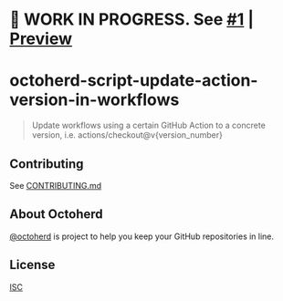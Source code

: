 # 🚧 WORK IN PROGRESS. See [#1](https://github.com/oscard0m/octoherd-script-update-action-version-in-workflows/pull/1) | [Preview](https://github.com/oscard0m/octoherd-script-update-action-version-in-workflows/tree/initial-version)

# octoherd-script-update-action-version-in-workflows

> Update workflows using a certain GitHub Action to a concrete version, i.e. actions/checkout@v{version_number}

## Contributing

See [CONTRIBUTING.md](CONTRIBUTING.md)

## About Octoherd

[@octoherd](https://github.com/octoherd/) is project to help you keep your GitHub repositories in line.

## License

[ISC](LICENSE.md)
